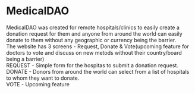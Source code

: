 # MedicalDAO

MedicalDAO was created for remote hospitals/clinics to easily create a donation request for them and anyone from around the world can easily donate to them without any geographic or currency being the barrier.  
The website has 3 screens - Request, Donate & Vote(upcoming feature for doctors to vote and discuss on new metods without their country/board being a barrier)   
REQUEST -  Simple form for the hospitas to submit a donation request.   
DONATE - Donors from around the world can select from a list of hospitals to whom they want to donate.    
VOTE - Upcoming feature   
